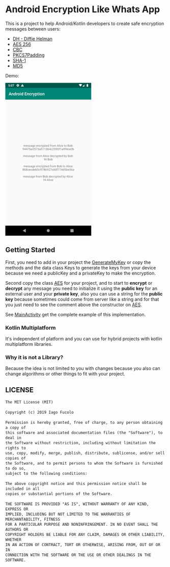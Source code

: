 # Android Encryption Like Whats App
This is a project to help Android/Kotlin developers to create safe encryption messages between users:

 * [DH - Diffie Helman](https://hackernoon.com/algorithms-explained-diffie-hellman-1034210d5100)
 * [AES 256](https://searchsecurity.techtarget.com/definition/Advanced-Encryption-Standard)
 * [CBC](https://searchsecurity.techtarget.com/definition/cipher-block-chaining)
 * [PKCS7Padding](https://en.wikipedia.org/wiki/Padding_(cryptography))
 * [SHA-1](https://en.wikipedia.org/wiki/SHA-1)
 * [MD5](https://searchsecurity.techtarget.com/definition/MD5)
 
 Demo: 

 ![](https://github.com/ifucolo/android-encryption-like-whatsapp/blob/master/rsz_screenshot_1568237127.png)

 
## Getting Started

First, you need to add in your project the [GenerateMyKey](https://github.com/ifucolo/android-encryption-like-whatsapp/blob/master/app/src/main/java/com/ifucolo/androidencryption/encrypt/GenerateMyKeys.kt) or copy the methods and the data class Keys to generate the keys from your device because we need a publicKey and a privateKey to make the encryption.

Second copy the class [AES](https://github.com/ifucolo/android-encryption-like-whatsapp/blob/master/app/src/main/java/com/ifucolo/androidencryption/encrypt/AES.kt) for your project, and to start to **encrypt** or **decrypt** any message you need to initialize it using the **public key** for an external user and your **private key**, also you can use a string for the **public key** because sometimes could come from server like a string and for that you just need to see the comment above the constructor on [AES](https://github.com/ifucolo/android-encryption-like-whatsapp/blob/master/app/src/main/java/com/ifucolo/androidencryption/encrypt/AES.kt).

See [MainActivity](https://github.com/ifucolo/android-encryption-like-whatsapp/blob/master/app/src/main/java/com/ifucolo/androidencryption/MainActivity.kt) get the complete example of this implementation.


### Kotlin Multiplatform
It's independent of platform and you can use for hybrid projects with kotlin multiplatform libraries.


### Why it is not a Library?
Because the idea is not limited to you with changes because you also can change algorithms or other things to fit with your project.




## LICENSE

```
The MIT License (MIT)

Copyright (c) 2019 Iago Fucolo

Permission is hereby granted, free of charge, to any person obtaining a copy of
this software and associated documentation files (the "Software"), to deal in
the Software without restriction, including without limitation the rights to
use, copy, modify, merge, publish, distribute, sublicense, and/or sell copies of
the Software, and to permit persons to whom the Software is furnished to do so,
subject to the following conditions:

The above copyright notice and this permission notice shall be included in all
copies or substantial portions of the Software.

THE SOFTWARE IS PROVIDED "AS IS", WITHOUT WARRANTY OF ANY KIND, EXPRESS OR
IMPLIED, INCLUDING BUT NOT LIMITED TO THE WARRANTIES OF MERCHANTABILITY, FITNESS
FOR A PARTICULAR PURPOSE AND NONINFRINGEMENT. IN NO EVENT SHALL THE AUTHORS OR
COPYRIGHT HOLDERS BE LIABLE FOR ANY CLAIM, DAMAGES OR OTHER LIABILITY, WHETHER
IN AN ACTION OF CONTRACT, TORT OR OTHERWISE, ARISING FROM, OUT OF OR IN
CONNECTION WITH THE SOFTWARE OR THE USE OR OTHER DEALINGS IN THE SOFTWARE.
